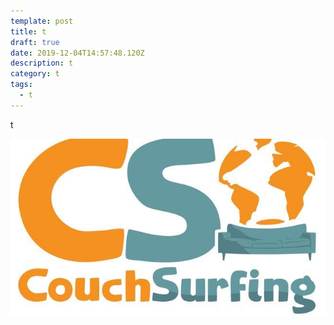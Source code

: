 ```yaml
---
template: post
title: t
draft: true
date: 2019-12-04T14:57:48.120Z
description: t
category: t
tags:
  - t
---
```

t

![](static/media/cs.jpeg)
